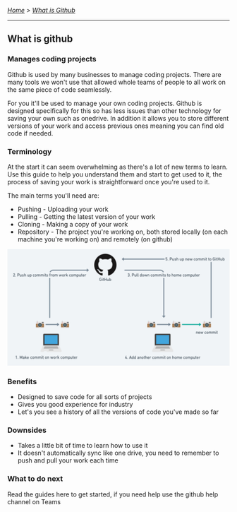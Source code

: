*[Home](https://github.com/BHASVIC-CompSci/.github/blob/main/profile/README.md) > [What is Github](./signingUp.md)*

---

## What is github

### Manages coding projects
Github is used by many businesses to manage coding projects. There are many tools we won't use that allowed whole teams of people to all work on the same piece of code seamlessly.

For you it'll be used to manage your own coding projects. Github is designed specifically for this so has less issues than other technology for saving your own such as onedrive. In addition it allows you to store different versions of your work and access previous ones meaning you can find old code if needed.

### Terminology
At the start it can seem overwhelming as there's a lot of new terms to learn. Use this guide to help you understand them and start to get used to it, the process of saving your work is straightforward once you're used to it.

The main terms you'll need are:
- Pushing - Uploading your work
- Pulling - Getting the latest version of your work
- Cloning - Making a copy of your work
- Repository - The project you're working on, both stored locally (on each machine you're working on) and remotely (on github)

![Github overview diagram](../Media/githubOverview.png)

### Benefits
- Designed to save code for all sorts of projects
- Gives you good experience for industry
- Let's you see a history of all the versions of code you've made so far

### Downsides
- Takes a little bit of time to learn how to use it
- It doesn't automatically sync like one drive, you need to remember to push and pull your work each time

### What to do next
Read the guides here to get started, if you need help use the github help channel on Teams